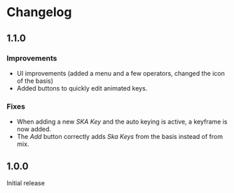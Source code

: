 # Changelog

## 1.1.0

### Improvements

- UI improvements (added a menu and a few operators, changed the icon of the basis)
- Added buttons to quickly edit animated keys.

### Fixes

- When adding a new *SKA Key* and the auto keying is active, a keyframe is now added.
- The *Add* button correctly adds *Ska Keys* from the basis instead of from mix.

## 1.0.0

Initial release